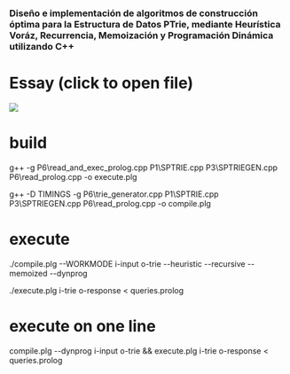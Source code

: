 ### Diseño e implementación de algoritmos de construcción óptima para la Estructura de Datos PTrie, mediante Heurística Voráz, Recurrencia, Memoización y Programación Dinámica utilizando C++

# Essay (click to open file)
[<img src="https://i.imgur.com/QEfMZqS.jpg">](https://github.com/Mauricio-Bernuy/ADA_FINAL_PROJECT/blob/main/Monograf%C3%ADa%2C%20Proyecto%20ADA.pdf)

# build

g++ -g P6\read_and_exec_prolog.cpp P1\SPTRIE.cpp P3\SPTRIEGEN.cpp P6\read_prolog.cpp -o execute.plg 


g++ -D TIMINGS -g P6\trie_generator.cpp P1\SPTRIE.cpp P3\SPTRIEGEN.cpp P6\read_prolog.cpp -o compile.plg       

# execute

./compile.plg --WORKMODE i-input o-trie
              --heuristic --recursive --memoized --dynprog
              

./execute.plg i-trie o-response < queries.prolog

# execute on one line

compile.plg --dynprog i-input o-trie && execute.plg i-trie o-response < queries.prolog
